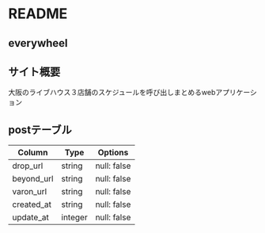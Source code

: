 # README
## everywheel

## サイト概要
大阪のライブハウス３店舗のスケジュールを呼び出しまとめるwebアプリケーション



## postテーブル
|Column|Type|Options|
|------|----|-------|
|drop_url|string|null: false|
|beyond_url|string|null: false|
|varon_url|string|null: false|
|created_at|string|null: false|
|update_at|integer|null: false|
